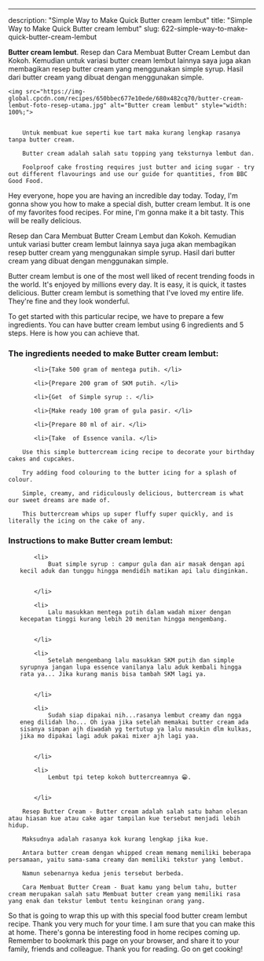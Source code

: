 ---
description: "Simple Way to Make Quick Butter cream lembut"
title: "Simple Way to Make Quick Butter cream lembut"
slug: 622-simple-way-to-make-quick-butter-cream-lembut

<p>
	<strong>Butter cream lembut</strong>. 
	Resep dan Cara Membuat Butter Cream Lembut dan Kokoh. Kemudian untuk variasi butter cream lembut lainnya saya juga akan membagikan resep butter cream yang menggunakan simple syrup. Hasil dari butter cream yang dibuat dengan menggunakan simple.
</p>
<p>
	
	<img src="https://img-global.cpcdn.com/recipes/650bbec677e10ede/680x482cq70/butter-cream-lembut-foto-resep-utama.jpg" alt="Butter cream lembut" style="width: 100%;">
	
	
		Untuk membuat kue seperti kue tart maka kurang lengkap rasanya tanpa butter cream.
	
		Butter cream adalah salah satu topping yang teksturnya lembut dan.
	
		Foolproof cake frosting requires just butter and icing sugar - try out different flavourings and use our guide for quantities, from BBC Good Food.
	
</p>
<p>
	Hey everyone, hope you are having an incredible day today. Today, I'm gonna show you how to make a special dish, butter cream lembut. It is one of my favorites food recipes. For mine, I'm gonna make it a bit tasty. This will be really delicious.
</p>
	
<p>
	Resep dan Cara Membuat Butter Cream Lembut dan Kokoh. Kemudian untuk variasi butter cream lembut lainnya saya juga akan membagikan resep butter cream yang menggunakan simple syrup. Hasil dari butter cream yang dibuat dengan menggunakan simple.
</p>
<p>
	Butter cream lembut is one of the most well liked of recent trending foods in the world. It's enjoyed by millions every day. It is easy, it is quick, it tastes delicious. Butter cream lembut is something that I've loved my entire life. They're fine and they look wonderful.
</p>

<p>
To get started with this particular recipe, we have to prepare a few ingredients. You can have butter cream lembut using 6 ingredients and 5 steps. Here is how you can achieve that.
</p>

<h3>The ingredients needed to make Butter cream lembut:</h3>

<ol>
	
		<li>{Take 500 gram of mentega putih. </li>
	
		<li>{Prepare 200 gram of SKM putih. </li>
	
		<li>{Get  of Simple syrup :. </li>
	
		<li>{Make ready 100 gram of gula pasir. </li>
	
		<li>{Prepare 80 ml of air. </li>
	
		<li>{Take  of Essence vanila. </li>
	
</ol>
<p>
	
		Use this simple buttercream icing recipe to decorate your birthday cakes and cupcakes.
	
		Try adding food colouring to the butter icing for a splash of colour.
	
		Simple, creamy, and ridiculously delicious, buttercream is what our sweet dreams are made of.
	
		This buttercream whips up super fluffy super quickly, and is literally the icing on the cake of any.
	
</p>

<h3>Instructions to make Butter cream lembut:</h3>

<ol>
	
		<li>
			Buat simple syrup : campur gula dan air masak dengan api kecil aduk dan tunggu hingga mendidih matikan api lalu dinginkan.
			
			
		</li>
	
		<li>
			Lalu masukkan mentega putih dalam wadah mixer dengan kecepatan tinggi kurang lebih 20 menitan hingga mengembang.
			
			
		</li>
	
		<li>
			Setelah mengembang lalu masukkan SKM putih dan simple syrupnya jangan lupa essence vanilanya lalu aduk kembali hingga rata ya... Jika kurang manis bisa tambah SKM lagi ya.
			
			
		</li>
	
		<li>
			Sudah siap dipakai nih...rasanya lembut creamy dan ngga eneg dilidah lho... Oh iyaa jika setelah memakai butter cream ada sisanya simpan ajh diwadah yg tertutup ya lalu masukin dlm kulkas, jika mo dipakai lagi aduk pakai mixer ajh lagi yaa.
			
			
		</li>
	
		<li>
			Lembut tpi tetep kokoh buttercreamnya 😁.
			
			
		</li>
	
</ol>

<p>
	
		Resep Butter Cream - Butter cream adalah salah satu bahan olesan atau hiasan kue atau cake agar tampilan kue tersebut menjadi lebih hidup.
	
		Maksudnya adalah rasanya kok kurang lengkap jika kue.
	
		Antara butter cream dengan whipped cream memang memiliki beberapa persamaan, yaitu sama-sama creamy dan memiliki tekstur yang lembut.
	
		Namun sebenarnya kedua jenis tersebut berbeda.
	
		Cara Membuat Butter Cream - Buat kamu yang belum tahu, butter cream merupakan salah satu Membuat butter cream yang memiliki rasa yang enak dan tekstur lembut tentu keinginan orang yang.
	
</p>

<p>
	So that is going to wrap this up with this special food butter cream lembut recipe. Thank you very much for your time. I am sure that you can make this at home. There's gonna be interesting food in home recipes coming up. Remember to bookmark this page on your browser, and share it to your family, friends and colleague. Thank you for reading. Go on get cooking!
</p>
